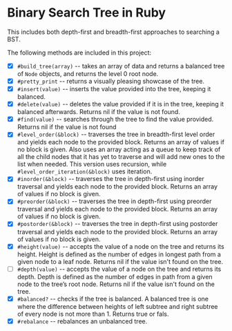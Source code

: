 # Binary Search Tree in Ruby

This includes both depth-first and breadth-first approaches to searching a BST.

The following methods are included in this project:

- [x] `#build_tree(array)` -- takes an array of data and returns a balanced tree of `Node` objects, and returns the level 0 root node.
- [x] `#pretty_print` -- returns a visually pleasing showcase of the tree.
- [x] `#insert(value)` -- inserts the value provided into the tree, keeping it balanced.
- [x] `#delete(value)` -- deletes the value provided if it is in the tree, keeping it balanced afterwards. Returns nil if the value is not found.
- [x] `#find(value)` -- searches through the tree to find the value provided. Returns nil if the value is not found
- [x] `#level_order(&block)` -- traverses the tree in breadth-first level order and yields each node to the provided block. Returns an array of values if no block is given. Also uses an array acting as a queue to keep track of all the child nodes that it has yet to traverse and will add new ones to the list when needed. This version uses recursion, while `#level_order_iteration(&block)` uses iteration.
- [x] `#inorder(&block)` -- traverses the tree in depth-first using inorder traversal and yields each node to the provided block. Returns an array of values if no block is given.
- [x] `#preorder(&block)` -- traverses the tree in depth-first using preorder traversal and yields each node to the provided block. Returns an array of values if no block is given.
- [x] `#postorder(&block)` -- traverses the tree in depth-first using postorder traversal and yields each node to the provided block. Returns an array of values if no block is given.
- [x] `#height(value)` -- accepts the value of a node on the tree and returns its height. Height is defined as the number of edges in longest path from a given node to a leaf node. Returns nil if the value isn't found on the tree.
- [ ] `#depth(value)` -- accepts the value of a node on the tree  and returns its depth. Depth is defined as the number of edges in path from a given node to the tree’s root node. Returns nil if the value isn't found on the tree.
- [x] `#balanced?` -- checks if the tree is balanced. A balanced tree is one where the difference between heights of left subtree and right subtree of every node is not more than 1. Returns true or fals.
- [x] `#rebalance` -- rebalances an unbalanced tree.
